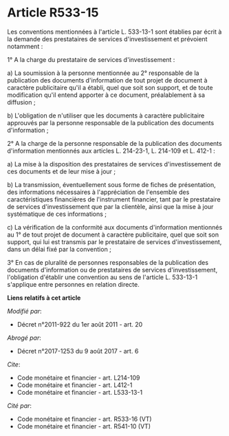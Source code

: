 # Article R533-15

Les conventions mentionnées à l'article L. 533-13-1 sont établies par écrit à la demande des prestataires de services
d'investissement et prévoient notamment : 

1° A la charge du prestataire de services d'investissement : 

a) La soumission à la personne mentionnée au 2° responsable de la publication des documents d'information de tout projet de
document à caractère publicitaire qu'il a établi, quel que soit son support, et de toute modification qu'il entend apporter à
ce document, préalablement à sa diffusion ; 

b) L'obligation de n'utiliser que les documents à caractère publicitaire approuvés par la personne responsable de la
publication des documents d'information ; 

2° A la charge de la personne responsable de la publication des documents d'information mentionnés aux articles L. 214-23-1,
L. 214-109 et L. 412-1 : 

a) La mise à la disposition des prestataires de services d'investissement de ces documents et de leur mise à jour ; 

b) La transmission, éventuellement sous forme de fiches de présentation, des informations nécessaires à l'appréciation de
l'ensemble des caractéristiques financières de l'instrument financier, tant par le prestataire de services d'investissement
que par la clientèle, ainsi que la mise à jour systématique de ces informations ; 

c) La vérification de la conformité aux documents d'information mentionnés au 1° de tout projet de document à caractère
publicitaire, quel que soit son support, qui lui est transmis par le prestataire de services d'investissement, dans un délai
fixé par la convention ; 

3° En cas de pluralité de personnes responsables de la publication des documents d'information ou de prestataires de services
d'investissement, l'obligation d'établir une convention au sens de l'article L. 533-13-1 s'applique entre personnes en
relation directe.

**Liens relatifs à cet article**

_Modifié par_:

  - Décret n°2011-922 du 1er août 2011 - art. 20

_Abrogé par_:

  - Décret n°2017-1253 du 9 août 2017 - art. 6

_Cite_:

  - Code monétaire et financier - art. L214-109
  - Code monétaire et financier - art. L412-1
  - Code monétaire et financier - art. L533-13-1

_Cité par_:

  - Code monétaire et financier - art. R533-16 (VT)
  - Code monétaire et financier - art. R541-10 (VT)

